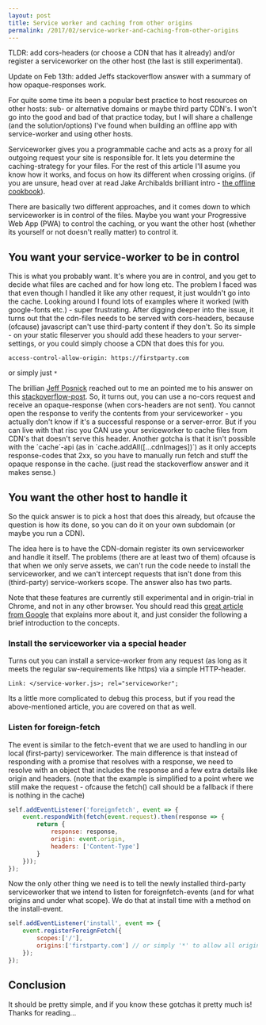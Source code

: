 ```yaml
---
layout: post
title: Service worker and caching from other origins
permalink: /2017/02/service-worker-and-caching-from-other-origins
---
```


TLDR: add cors-headers (or choose a CDN that has it already) and/or register a serviceworker on the other host (the last is still experimental).

Update on Feb 13th: added Jeffs stackoverflow answer with a summary of how opaque-responses work.

For quite some time its been a popular best practice to host resources on other hosts: sub- or alternative domains or maybe third party CDN's. I won't go into the good and bad of that practice today, but I will share a challenge (and the solution/options) I've found when building an offline app with service-worker and using other hosts. 

Serviceworker gives you a programmable cache and acts as a proxy for all outgoing request your site is responsible for. It lets you determine the caching-strategy for your files. For the rest of this article I'll asume you know how it works, and focus on how its different when crossing origins. (if you are unsure, head over at read Jake Archibalds brilliant intro - [the offline cookbook](https://jakearchibald.com/2014/offline-cookbook/)).

There are basically two different approaches, and it comes down to which serviceworker is in control of the files. Maybe you want your Progressive Web App (PWA) to control the caching, or you want the other host (whether its yourself or not doesn't really matter) to control it. 

## You want your service-worker to be in control
This is what you probably want. It's where you are in control, and you get to decide what files are cached and for how long etc. The problem I faced was that even though I handled it like any other request, it just wouldn't go into the cache. Looking around I found lots of examples where it worked (with google-fonts etc.) - super frustrating. After digging deeper into the issue, it turns out that the cdn-files needs to be served with cors-headers, because (ofcause) javascript can't use third-party content if they don't. So its simple - on your static fileserver you should add these headers to your server-settings, or you could simply choose a CDN that does this for you. 

`access-control-allow-origin: https://firstparty.com`

or simply just `*`

The brillian [Jeff Posnick](https://twitter.com/jeffposnick) reached out to me an pointed me to his answer on this [stackoverflow-post](http://stackoverflow.com/questions/39109789/what-limitations-apply-to-opaque-responses/39109790#39109790). So, it turns out, you can use a no-cors request and receive an opaque-response (when cors-headers are not sent). You cannot open the response to verify the contents from your serviceworker - you actually don't know if it's a successful response or a server-error. But if you can live with that risc you CAN use your seviceworker to cache files from CDN's that doesn't serve this header. Another gotcha is that it isn't possible with the ´cache´-api (as in ´cache.addAll([...cdnImages])´) as it only accepts response-codes that 2xx, so you have to manually run fetch and stuff the opaque response in the cache. (just read the stackoverflow answer and it makes sense.)

## You want the other host to handle it
So the quick answer is to pick a host that does this already, but ofcause the question is how its done, so you can do it on your own subdomain (or maybe you run a CDN). 

The idea here is to have the CDN-domain register its own serviceworker and handle it itself. The problems (there are at least two of them) ofcause is that when we only serve assets, we can't run the code neede to install the serviceworker, and we can't intercept requests that isn't done from this (third-party) service-workers scope. The answer also has two parts. 

Note that these features are currently still experimental and in origin-trial in Chrome, and not in any other browser. You should read this [great article from Google](https://developers.google.com/web/updates/2016/09/foreign-fetch) that explains more about it, and just consider the following a brief introduction to the concepts. 

### Install the serviceworker via a special header
Turns out you can install a service-worker from any request (as long as it meets the regular sw-requirements like https) via a simple HTTP-header.

`Link: </service-worker.js>; rel="serviceworker"; `

Its a little more complicated to debug this process, but if you read the above-mentioned article, you are covered on that as well. 

### Listen for foreign-fetch
The event is similar to the fetch-event that we are used to handling in our local (first-party) serviceworker. The main difference is that instead of responding with a promise that resolves with a response, we need to resolve with an object that includes the response and a few extra details like origin and headers. (note that the example is simplified to a point where we still make the request - ofcause the fetch() call should be a fallback if there is nothing in the cache)

```js
self.addEventListener('foreignfetch', event => {
	event.respondWith(fetch(event.request).then(response => {
		return {
			response: response,
			origin: event.origin,
			headers: ['Content-Type']
		}
	}));
});
```

Now the only other thing we need is to tell the newly installed third-party serviceworker that we intend to listen for foreignfetch-events (and for what origins and under what scope). We do that at install time with a method on the install-event. 

```js
self.addEventListener('install', event => {
	event.registerForeignFetch({
		scopes:['/'],
		origins:['firstparty.com'] // or simply '*' to allow all origins
	});
});	
```

## Conclusion
It should be pretty simple, and if you know these gotchas it pretty much is! Thanks for reading...
